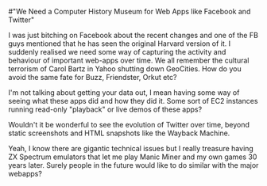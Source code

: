 #"We Need a Computer History Museum for Web Apps like Facebook and Twitter"


 I was just bitching on Facebook about the recent changes and one of the FB guys mentioned that he has seen the original Harvard version of it. I suddenly realised we need some way of capturing the activity and behaviour of important web-apps over time. We all remember the cultural terrorism of Carol Bartz in Yahoo shutting down GeoCities. How do you avoid the same fate for Buzz, Friendster, Orkut etc? <p /><div>I&#39;m not talking about getting your data out, I mean having some way of seeing what these apps did and how they did it. Some sort of EC2 instances running read-only &quot;playback&quot; or live demos of these apps?</div> <p /><div>Wouldn&#39;t it be wonderful to see the evolution of Twitter over time, beyond static screenshots and HTML snapshots like the Wayback Machine.</div><p /><div>Yeah, I know there are gigantic technical issues but I really treasure having ZX Spectrum emulators that let me play Manic Miner and my own games 30 years later. Surely people in the future would like to do similar with the major webapps?</div>
 